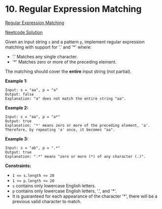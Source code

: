 # 10. Regular Expression Matching

[Regular Expression Matching](https://leetcode.com/problems/regular-expression-matching/description/)

[Neetcode Solution](https://www.youtube.com/watch?v=HAA8mgxlov8&pp=ygUkbmVldGNvZGUgUmVndWxhciBFeHByZXNzaW9uIE1hdGNoaW5n)

Given an input string `s` and a pattern `p`, implement regular expression
matching with support for '.' and '*' where:

- '.' Matches any single character.
- '*' Matches zero or more of the preceding element.

The matching should cover the <b>entire</b> input string (not partial).

**Example 1:**

```
Input: s = "aa", p = "a"
Output: false
Explanation: "a" does not match the entire string "aa".
```

**Example 2:**

```
Input: s = "aa", p = "a*"
Output: true
Explanation: '*' means zero or more of the preceding element, 'a'.
Therefore, by repeating 'a' once, it becomes "aa".
```

**Example 3:**

```
Input: s = "ab", p = ".*"
Output: true
Explanation: ".*" means "zero or more (*) of any character (.)".
```

**Constraints:**

- `1 <= s.length <= 20`
- `1 <= p.length <= 20`
- `s` contains only lowercase English letters.
- `p` contains only lowercase English letters, '.', and '*'.
- It is guaranteed for each appearance of the character '*', there will be a
  previous valid character to match.
